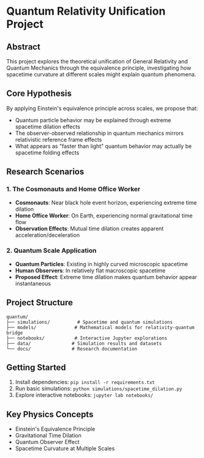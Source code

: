 # Quantum Relativity Unification Project

## Abstract
This project explores the theoretical unification of General Relativity and Quantum Mechanics through the equivalence principle, investigating how spacetime curvature at different scales might explain quantum phenomena.

## Core Hypothesis
By applying Einstein's equivalence principle across scales, we propose that:
- Quantum particle behavior may be explained through extreme spacetime dilation effects
- The observer-observed relationship in quantum mechanics mirrors relativistic reference frame effects
- What appears as "faster than light" quantum behavior may actually be spacetime folding effects

## Research Scenarios

### 1. The Cosmonauts and Home Office Worker
- **Cosmonauts**: Near black hole event horizon, experiencing extreme time dilation
- **Home Office Worker**: On Earth, experiencing normal gravitational time flow
- **Observation Effects**: Mutual time dilation creates apparent acceleration/deceleration

### 2. Quantum Scale Application  
- **Quantum Particles**: Existing in highly curved microscopic spacetime
- **Human Observers**: In relatively flat macroscopic spacetime
- **Proposed Effect**: Extreme time dilation makes quantum behavior appear instantaneous

## Project Structure
```
quantum/
├── simulations/          # Spacetime and quantum simulations
├── models/              # Mathematical models for relativity-quantum bridge
├── notebooks/           # Interactive Jupyter explorations
├── data/               # Simulation results and datasets
└── docs/               # Research documentation
```

## Getting Started
1. Install dependencies: `pip install -r requirements.txt`
2. Run basic simulations: `python simulations/spacetime_dilation.py`
3. Explore interactive notebooks: `jupyter lab notebooks/`

## Key Physics Concepts
- Einstein's Equivalence Principle
- Gravitational Time Dilation
- Quantum Observer Effect
- Spacetime Curvature at Multiple Scales